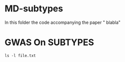 # MD-subtypes
In this folder the code accompanying the paper " blabla"

# GWAS On SUBTYPES



```{bash}
ls -l file.txt
```
